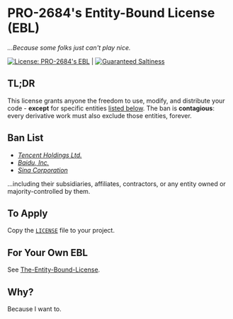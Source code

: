 # PRO-2684's Entity-Bound License (EBL)

*...Because some folks just can't play nice.*

[![License: PRO-2684's EBL](https://img.shields.io/badge/License-PRO--2684's_EBL-red.svg)](https://github.com/PRO-2684/PRO-2684-s-EBL) | [![Guaranteed Saltiness](https://img.shields.io/badge/NaCl-%F0%9F%94%A5-lightgrey.svg)](https://en.wikipedia.org/wiki/Sodium_chloride)

## TL;DR

This license grants anyone the freedom to use, modify, and distribute your code - **except** for specific entities [listed below](#ban-list). The ban is **contagious**: every derivative work must also exclude those entities, forever.

## Ban List

- [*Tencent Holdings Ltd.*](https://en.wikipedia.org/wiki/Tencent)
- [*Baidu, Inc.*](https://en.wikipedia.org/wiki/Baidu)
- [*Sina Corporation*](https://en.wikipedia.org/wiki/Sina_Corporation)

...including their subsidiaries, affiliates, contractors, or any entity owned or majority-controlled by them.

## To Apply

Copy the [`LICENSE`](./LICENSE) file to your project.

## For Your Own EBL

See [The-Entity-Bound-License](https://github.com/PRO-2684/The-Entity-Bound-License).

## Why?

Because I want to.
